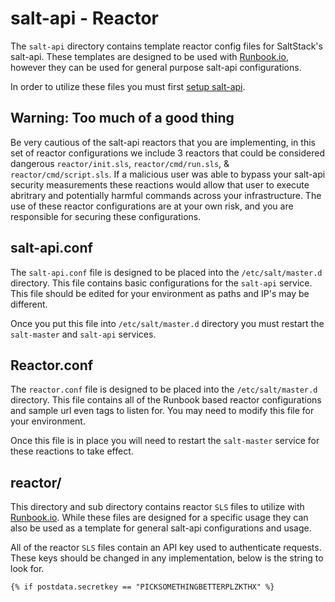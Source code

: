 salt-api - Reactor
===================

The `salt-api` directory contains template reactor config files for SaltStack's salt-api. These templates are designed to be used with [Runbook.io](https://runbook.io), however they can be used for general purpose salt-api configurations.

In order to utilize these files you must first [setup salt-api](http://bencane.com/2014/07/17/integrating-saltstack-with-other-services-via-salt-api/).

## Warning: Too much of a good thing

Be very cautious of the salt-api reactors that you are implementing, in this set of reactor configurations we include 3 reactors that could be considered dangerous `reactor/init.sls`, `reactor/cmd/run.sls`, & `reactor/cmd/script.sls`. If a malicious user was able to bypass your salt-api security measurements these reactions would allow that user to execute abritrary and potentially harmful commands across your infrastructure. The use of these reactor configurations are at your own risk, and you are responsible for securing these configurations.

## salt-api.conf

The `salt-api.conf` file is designed to be placed into the `/etc/salt/master.d` directory. This file contains basic configurations for the `salt-api` service. This file should be edited for your environment as paths and IP's may be different.

Once you put this file into `/etc/salt/master.d` directory you must restart the `salt-master` and `salt-api` services.

## Reactor.conf

The `reactor.conf` file is designed to be placed into the `/etc/salt/master.d` directory. This file contains all of the Runbook based reactor configurations and sample url even tags to listen for. You may need to modify this file for your environment.

Once this file is in place you will need to restart the `salt-master` service for these reactions to take effect.

## reactor/

This directory and sub directory contains reactor `SLS` files to utilize with [Runbook.io](https://runbook.io). While these files are designed for a specific usage they can also be used as a template for general salt-api configurations and usage.

All of the reactor `SLS` files contain an API key used to authenticate requests. These keys should be changed in any implementation, below is the string to look for.

    {% if postdata.secretkey == "PICKSOMETHINGBETTERPLZKTHX" %}
